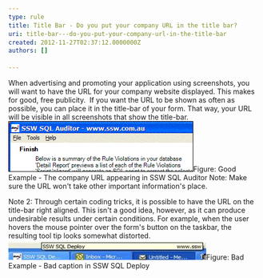 ```yaml
---
type: rule
title: Title Bar - Do you put your company URL in the title bar?
uri: title-bar---do-you-put-your-company-url-in-the-title-bar
created: 2012-11-27T02:37:12.0000000Z
authors: []

---
```


 
When advertising and promoting your application using screenshots, you will want to have the URL for your company website displayed. This makes for good, free publicity.
   ​ 
If you want the URL to be shown as often as possible, you can place it in the title-bar of your form. That way, your URL will be visible in all screenshots that show the title-bar.
![Title Bar URL](../../assets/TitleBarURL.gif)Figure: Good Example - The company URL appearing in SSW SQL Auditor
Note: Make sure the URL won't take other important information's place.

Note 2: Through certain coding tricks, it is possible to have the URL on the title-bar right aligned. This isn't a good idea, however, as it can produce undesirable results under certain conditions. For example, when the user hovers the mouse pointer over the form's button on the taskbar, the resulting tool tip looks somewhat distorted.
![Ugly Tooltip Effect](../../assets/UglyTooltipEffect.gif)Figure: Bad Example - Bad caption in SSW SQL Deploy
